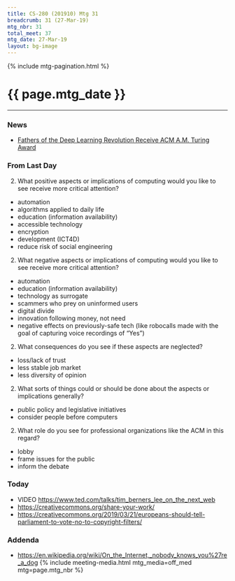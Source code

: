 ```yaml
---
title: CS-280 (201910) Mtg 31
breadcrumb: 31 (27-Mar-19)
mtg_nbr: 31
total_meet: 37
mtg_date: 27-Mar-19
layout: bg-image
---
```

{% include mtg-pagination.html %}
<h1 class="text-center">{{ page.mtg_date }}</h1>
<hr />

### News

* [Fathers of the Deep Learning Revolution Receive ACM A.M. Turing Award](https://www.acm.org/media-center/2019/march/turing-award-2018)

### From Last Day

2. What positive aspects or implications of computing would you like to see receive more critical attention?

 * automation
 * algorithms applied to daily life
 * education (information availability)
 * accessible technology
 * encryption
 * development (ICT4D)
 * reduce risk of social engineering

2. What negative aspects or implications of computing would you like to see receive more critical attention?

 * automation
 * education (information availability)
 * technology as surrogate
 * scammers who prey on uninformed users
 * digital divide
 * innovation following money, not need
 * negative effects on previously-safe tech
   (like robocalls made with the goal of capturing voice recordings of “Yes”)

2. What consequences do you see if these aspects are neglected?

 * loss/lack of trust
 * less stable job market
 * less diversity of opinion

2. What sorts of things could or should be done about the aspects or implications generally?

 * public policy and legislative initiatives
 * consider people before computers

2. What role do you see for professional organizations like the ACM in this regard?

 * lobby
 * frame issues for the public
 * inform the debate

### Today

* VIDEO <https://www.ted.com/talks/tim_berners_lee_on_the_next_web>
* <https://creativecommons.org/share-your-work/>
* <https://creativecommons.org/2019/03/21/europeans-should-tell-parliament-to-vote-no-to-copyright-filters/>

### Addenda

* <https://en.wikipedia.org/wiki/On_the_Internet,_nobody_knows_you%27re_a_dog>
{% include meeting-media.html mtg_media=off_med mtg=page.mtg_nbr %}
